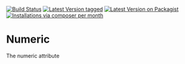 [![Build Status](https://github.com/MetaModels/attribute_numeric/actions/workflows/diagnostics.yml/badge.svg)](https://github.com/MetaModels/attribute_numeric/actions)
[![Latest Version tagged](http://img.shields.io/github/tag/MetaModels/attribute_numeric.svg)](https://github.com/MetaModels/attribute_numeric/tags)
[![Latest Version on Packagist](http://img.shields.io/packagist/v/MetaModels/attribute_numeric.svg)](https://packagist.org/packages/MetaModels/attribute_numeric)
[![Installations via composer per month](http://img.shields.io/packagist/dm/MetaModels/attribute_numeric.svg)](https://packagist.org/packages/MetaModels/attribute_numeric)

Numeric
=======

The numeric attribute
